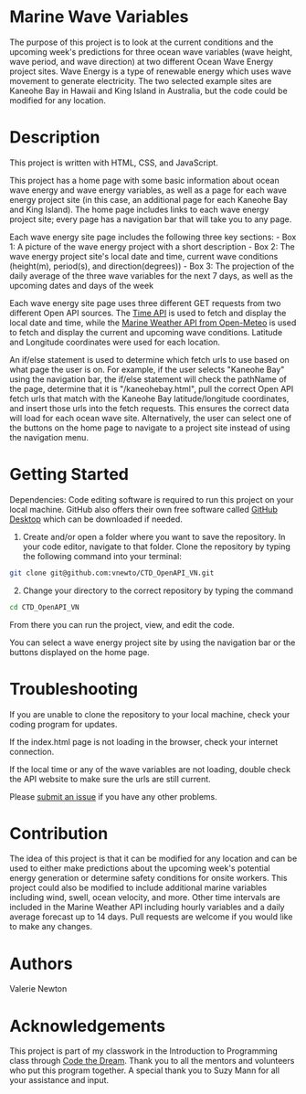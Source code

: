 # Marine Wave Variables
The purpose of this project is to look at the current conditions and the upcoming week's predictions for three ocean wave variables (wave height, wave period, and wave direction) at two different Ocean Wave Energy project sites. Wave Energy is a type of renewable energy which uses wave movement to generate electricity. The two selected example sites are Kaneohe Bay in Hawaii and King Island in Australia, but the code could be modified for any location. 


# Description
This project is written with HTML, CSS, and JavaScript.

This project has a home page with some basic information about ocean wave energy and wave energy variables, as well as a page for each wave energy project site (in this case, an additional page for each Kaneohe Bay and King Island). The home page includes links to each wave energy project site; every page has a navigation bar that will take you to any page. 

Each wave energy site page includes the following three key sections:
    - Box 1: A picture of the wave energy project with a short description
    - Box 2: The wave energy project site's local date and time, current wave conditions (height(m), period(s), and direction(degrees))
    - Box 3: The projection of the daily average of the three wave variables for the next 7 days, as well as the upcoming dates and days of the week

Each wave energy site page uses three different GET requests from two different Open API sources. The [Time API](https://www.timeapi.io/swagger/index.html) is used to fetch and display the local date and time, while the [Marine Weather API from Open-Meteo](https://open-meteo.com/en/docs/marine-weather-api) is used to fetch and display the current and upcoming wave conditions. Latitude and Longitude coordinates were used for each location. 

An if/else statement is used to determine which fetch urls to use based on what page the user is on. For example, if the user selects "Kaneohe Bay" using the navigation bar, the if/else statement will check the pathName of the page, determine that it is "/kaneohebay.html", pull the correct Open API fetch urls that match with the Kaneohe Bay latitude/longitude coordinates, and insert those urls into the fetch requests. This ensures the correct data will load for each ocean wave site. Alternatively, the user can select one of the buttons on the home page to navigate to a project site instead of using the navigation menu.


# Getting Started
Dependencies: Code editing software is required to run this project on your local machine. GitHub also offers their own free software called [GitHub Desktop](https://github.com/apps/desktop) which can be downloaded if needed.

1. Create and/or open a folder where you want to save the repository. In your code editor, navigate to that folder. Clone the repository by typing the following command into your terminal: 
```bash
git clone git@github.com:vnewto/CTD_OpenAPI_VN.git
```
2. Change your directory to the correct repository by typing the command 

```bash
cd CTD_OpenAPI_VN 
```

From there you can run the project, view, and edit the code.

You can select a wave energy project site by using the navigation bar or the buttons displayed on the home page. 


# Troubleshooting
If you are unable to clone the repository to your local machine, check your coding program for updates.

If the index.html page is not loading in the browser, check your internet connection. 

If the local time or any of the wave variables are not loading, double check the API website to make sure the urls are still current.

Please [submit an issue](https://github.com/vnewto/CTD_OpenAPI_VN/issues) if you have any other problems.


# Contribution
The idea of this project is that it can be modified for any location and can be used to either make predictions about the upcoming week's potential energy generation or determine safety conditions for onsite workers. This project could also be modified to include additional marine variables including wind, swell, ocean velocity, and more. Other time intervals are included in the Marine Weather API including hourly variables and a daily average forecast up to 14 days. Pull requests are welcome if you would like to make any changes.

# Authors
Valerie Newton

# Acknowledgements
This project is part of my classwork in the Introduction to Programming class through [Code the Dream](https://codethedream.org/). Thank you to all the mentors and volunteers who put this program together. A special thank you to Suzy Mann for all your assistance and input.